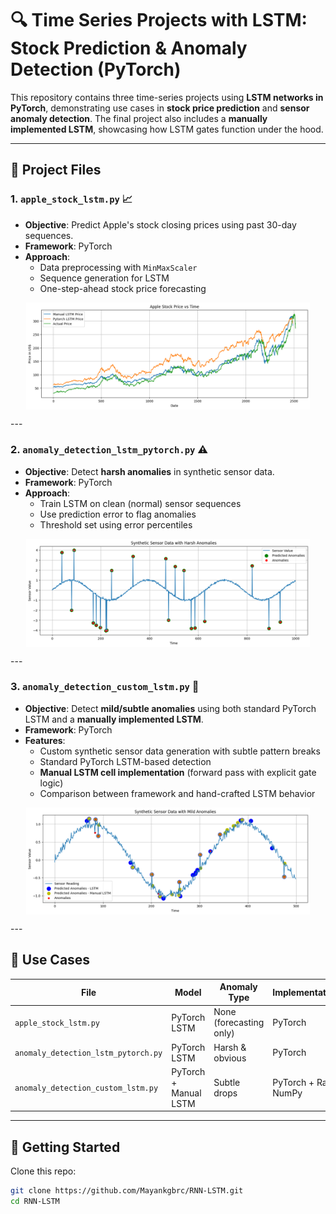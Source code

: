# 🔍 Time Series Projects with LSTM: Stock Prediction & Anomaly Detection (PyTorch)

This repository contains three time-series projects using **LSTM networks in PyTorch**, demonstrating use cases in **stock price prediction** and **sensor anomaly detection**. The final project also includes a **manually implemented LSTM**, showcasing how LSTM gates function under the hood.

---

## 📁 Project Files

### 1. `apple_stock_lstm.py` 📈
- **Objective**: Predict Apple's stock closing prices using past 30-day sequences.
- **Framework**: PyTorch
- **Approach**:
  - Data preprocessing with `MinMaxScaler`
  - Sequence generation for LSTM
  - One-step-ahead stock price forecasting
  
<p align="center">
  <img src="https://raw.githubusercontent.com/Mayankgbrc/RNN-LSTM/refs/heads/main/images/output_apple_share.jpg" align="center" width="90%" alt="Grayscale Image" />
 </p>
---

### 2. `anomaly_detection_lstm_pytorch.py` ⚠️
- **Objective**: Detect **harsh anomalies** in synthetic sensor data.
- **Framework**: PyTorch
- **Approach**:
  - Train LSTM on clean (normal) sensor sequences
  - Use prediction error to flag anomalies
  - Threshold set using error percentiles


<p align="center">
  <img src="https://raw.githubusercontent.com/Mayankgbrc/RNN-LSTM/refs/heads/main/images/output_harsh_anomaly.jpg" align="center" width="90%" alt="Grayscale Image" />
 </p>
---

### 3. `anomaly_detection_custom_lstm.py` 🧠
- **Objective**: Detect **mild/subtle anomalies** using both standard PyTorch LSTM and a **manually implemented LSTM**.
- **Framework**: PyTorch
- **Features**:
  - Custom synthetic sensor data generation with subtle pattern breaks
  - Standard PyTorch LSTM-based detection
  - **Manual LSTM cell implementation** (forward pass with explicit gate logic)
  - Comparison between framework and hand-crafted LSTM behavior

<p align="center">
  <img src="https://raw.githubusercontent.com/Mayankgbrc/RNN-LSTM/refs/heads/main/images/output_small_anomaly.jpg" align="center" width="90%" alt="Grayscale Image" />
  </p>
---

## 🧪 Use Cases

| File | Model | Anomaly Type | Implementation |
|------|--------|---------------|------------------|
| `apple_stock_lstm.py` | PyTorch LSTM | None (forecasting only) | PyTorch |
| `anomaly_detection_lstm_pytorch.py` | PyTorch LSTM | Harsh & obvious | PyTorch |
| `anomaly_detection_custom_lstm.py` | PyTorch + Manual LSTM | Subtle drops | PyTorch + Raw NumPy |

---

## 🚀 Getting Started

Clone this repo:
   ```bash
   git clone https://github.com/Mayankgbrc/RNN-LSTM.git
   cd RNN-LSTM
   ```
